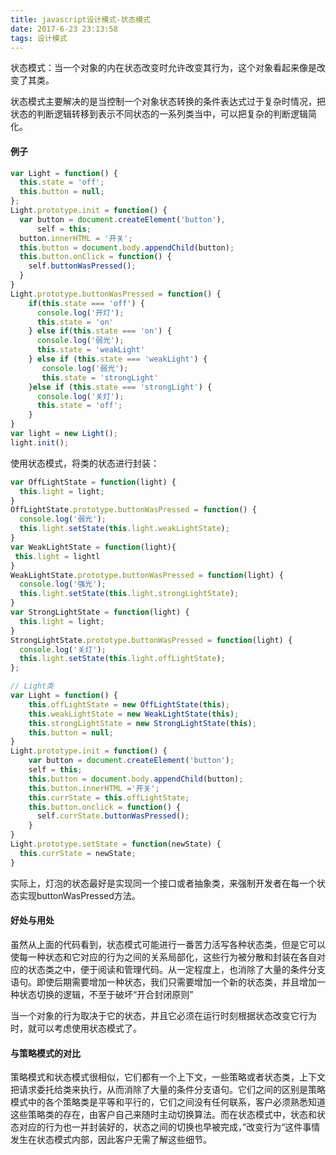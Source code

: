 ```yaml
---
title: javascript设计模式-状态模式
date: 2017-6-23 23:13:58
tags: 设计模式
---
```


状态模式：当一个对象的内在状态改变时允许改变其行为，这个对象看起来像是改变了其类。

状态模式主要解决的是当控制一个对象状态转换的条件表达式过于复杂时情况，把状态的判断逻辑转移到表示不同状态的一系列类当中，可以把复杂的判断逻辑简化。



#### 例子

```javascript
var Light = function() {
  this.state = 'off';
  this.button = null;
};
Light.prototype.init = function() {
  var button = document.createElement('button'),
      self = this;
  button.innerHTML = '开关';
  this.button = document.body.appendChild(button);
  this.button.onClick = function() {
	self.buttonWasPressed();
  }
}
Light.prototype.buttonWasPressed = function() {
	if(this.state === 'off') {
	  console.log('开灯');
      this.state = 'on'
    } else if(this.state === 'on') {
      console.log('弱光');
      this.state = 'weakLight'
    } else if (this.state === 'weakLight') {
       console.log('弱光');
       this.state = 'strongLight'
    }else if (this.state === 'strongLight') {
  	  console.log('关灯');
      this.state = 'off';
    }
}
var light = new Light();
light.init();
```

使用状态模式，将类的状态进行封装：

```javascript
var OffLightState = function(light) {
  this.light = light;
}
OffLightState.prototype.buttonWasPressed = function() {
  console.log('弱光');
  this.light.setState(this.light.weakLightState);
}
var WeakLightState = function(light){
 this.light = lightl 
}
WeakLightState.prototype.buttonWasPressed = function(light) {
  console.log('强光');
  this.light.setState(this.light.strongLightState);
}
var StrongLightState = function(light) {
  this.light = light;
}
StrongLightState.prototype.buttonWasPressed = function(light) {
  console.log('关灯');
  this.light.setState(this.light.offLightState);
};

// Light类
var Light = function() {
	this.offLightState = new OffLightState(this);
  	this.weakLightState = new WeakLightState(this);
  	this.strongLightState = new StrongLightState(this);
    this.button = null;
}
Light.prototype.init = function() {
	var button = document.createElement('button');
  	self = this;
  	this.button = document.body.appendChild(button);
  	this.button.innerHTML ='开关';
  	this.currState = this.offLightState;
    this.button.onclick = function() {
      self.currState.buttonWasPressed();
    }
}
Light.prototype.setState = function(newState) {
  this.currState = newState;
}
```

实际上，灯泡的状态最好是实现同一个接口或者抽象类，来强制开发者在每一个状态实现buttonWasPressed方法。

#### 好处与用处

虽然从上面的代码看到，状态模式可能进行一番苦力活写各种状态类，但是它可以使每一种状态和它对应的行为之间的关系局部化，这些行为被分散和封装在各自对应的状态类之中，便于阅读和管理代码。从一定程度上，也消除了大量的条件分支语句。即使后期需要增加一种状态，我们只需要增加一个新的状态类，并且增加一种状态切换的逻辑，不至于破坏“开合封闭原则”

当一个对象的行为取决于它的状态，并且它必须在运行时刻根据状态改变它行为时，就可以考虑使用状态模式了。

#### 与策略模式的对比

策略模式和状态模式很相似，它们都有一个上下文，一些策略或者状态类，上下文把请求委托给类来执行，从而消除了大量的条件分支语句。它们之间的区别是策略模式中的各个策略类是平等和平行的，它们之间没有任何联系，客户必须熟悉知道这些策略类的存在，由客户自己来随时主动切换算法。而在状态模式中，状态和状态对应的行为也一并封装好的，状态之间的切换也早被完成，”改变行为“这件事情发生在状态模式内部，因此客户无需了解这些细节。